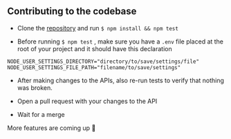 ## Contributing to the codebase

- Clone the [repository](https://github.com/noahweasley/Node-User-Settings.git) and run `$ npm install && npm test`

- Before running `$ npm test` , make sure you have a `.env` file placed at the root of your project and it should have this declaration

```dosini
NODE_USER_SETTINGS_DIRECTORY="directory/to/save/settings/file"
NODE_USER_SETTINGS_FILE_PATH="filename/to/save/settings"
```

- After making changes to the APIs, also re-run tests to verify that nothing was broken.

- Open a pull request with your changes to the API

- Wait for a merge

More features are coming up :rocket:
